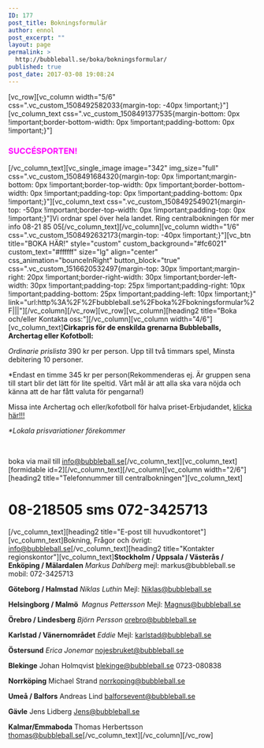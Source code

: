```yaml
---
ID: 177
post_title: Bokningsformulär
author: ennol
post_excerpt: ""
layout: page
permalink: >
  http://bubbleball.se/boka/bokningsformular/
published: true
post_date: 2017-03-08 19:08:24
---
```

[vc_row][vc_column width="5/6" css=".vc_custom_1508492582033{margin-top: -40px !important;}"][vc_column_text css=".vc_custom_1508491377535{margin-bottom: 0px !important;border-bottom-width: 0px !important;padding-bottom: 0px !important;}"]
<h3><span style="color: #ff00ff;"><strong>SUCCÉSPORTEN!</strong></span></h3>
[/vc_column_text][vc_single_image image="342" img_size="full" css=".vc_custom_1508491684320{margin-top: 0px !important;margin-bottom: 0px !important;border-top-width: 0px !important;border-bottom-width: 0px !important;padding-top: 0px !important;padding-bottom: 0px !important;}"][vc_column_text css=".vc_custom_1508492549021{margin-top: -50px !important;border-top-width: 0px !important;padding-top: 0px !important;}"]Vi ordnar spel över hela landet. Ring centralbokningen för mer info 08-21 85 05[/vc_column_text][/vc_column][vc_column width="1/6" css=".vc_custom_1508492632173{margin-top: -40px !important;}"][vc_btn title="BOKA HÄR!" style="custom" custom_background="#fc6021" custom_text="#ffffff" size="lg" align="center" css_animation="bounceInRight" button_block="true" css=".vc_custom_1516620532497{margin-top: 30px !important;margin-right: 20px !important;border-right-width: 30px !important;border-left-width: 30px !important;padding-top: 25px !important;padding-right: 10px !important;padding-bottom: 25px !important;padding-left: 10px !important;}" link="url:http%3A%2F%2Fbubbleball.se%2Fboka%2Fbokningsformular%2F|||"][/vc_column][/vc_row][vc_row][vc_column][heading2 title="Boka och/eller Kontakta oss:"][/vc_column][vc_column width="4/6"][vc_column_text]<strong>Cirkapris för de enskilda grenarna Bubbleballs, Archertag eller Kofotboll:</strong>

*Ordinarie prislista* 390 kr per person. Upp till två timmars spel, Minsta debitering 10 personer.

*Endast en timme 345 kr per person(Rekommenderas ej. Är gruppen sena till start blir det lätt för lite speltid. Vårt mål är att alla ska vara nöjda och känna att de har fått valuta för pengarna!)

Missa inte Archertag och eller/kofotboll för halva priset-Erbjudandet, <a href="http://bubbleball.se/erbjudanden/stockholm/">klicka här!!!</a>

<em>*Lokala prisvariationer förekommer</em>

&nbsp;

boka via mail till <a href="mailto:info@bubbleball.se">info@bubbleball.se</a>[/vc_column_text][vc_column_text][formidable id=2][/vc_column_text][/vc_column][vc_column width="2/6"][heading2 title="Telefonnummer till centralbokningen"][vc_column_text]
<h1><strong>08-218505
sms 072-3425713</strong></h1>
[/vc_column_text][heading2 title="E-post till huvudkontoret"][vc_column_text]Bokning, Frågor och övrigt:
<a href="mailto:info@bubbleball.se">info@bubbleball.se</a>[/vc_column_text][heading2 title="Kontakter regionskontor"][vc_column_text]<strong>Stockholm / Uppsala / Västerås / Enköping / Mälardalen</strong>
<em>Markus Dahlberg</em>
mejl: markus@bubbleball.se
mobil: 072-3425713

<strong>Göteborg / Halmstad</strong>
<em>Niklas Luthin</em>
Mejl: Niklas@bubbleball.se

<strong>Helsingborg / Malmö </strong>
<em>Magnus Pettersson</em>
Mejl: Magnus@bubbleball.se

<strong>Örebro / Lindesberg</strong>
<em>Björn Persson</em>
orebro@bubbleball.se

<strong>Karlstad / Vänernområdet</strong>
<em>Eddie</em>
Mejl: karlstad@bubbleball.se

<strong>Östersund</strong>
<i>Erica Jonemar
</i>nojesbruket@bubbleball.se

<strong>Blekinge</strong>
Johan Holmqvist
blekinge@bubbleball.se
0723-080838

<strong>Norrköping</strong>
Michael Strand
norrkoping@bubbleball.se

<strong>Umeå / Balfors</strong>
Andreas Lind
balforsevent@bubbleball.se

<strong>Gävle</strong>
Jens Lidberg
Jens@bubbleball.se

<strong>Kalmar/Emmaboda</strong>
Thomas Herbertsson
thomas@bubbleball.se[/vc_column_text][/vc_column][/vc_row]